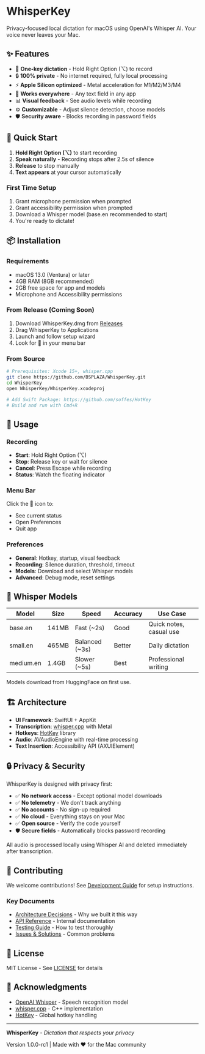 # WhisperKey

Privacy-focused local dictation for macOS using OpenAI's Whisper AI. Your voice never leaves your Mac.

## ✨ Features

- 🎤 **One-key dictation** - Hold Right Option (⌥) to record
- 🔒 **100% private** - No internet required, fully local processing
- ⚡ **Apple Silicon optimized** - Metal acceleration for M1/M2/M3/M4
- 🎯 **Works everywhere** - Any text field in any app
- 📊 **Visual feedback** - See audio levels while recording
- ⚙️ **Customizable** - Adjust silence detection, choose models
- 🛡️ **Security aware** - Blocks recording in password fields

## 🚀 Quick Start

1. **Hold Right Option (⌥)** to start recording
2. **Speak naturally** - Recording stops after 2.5s of silence
3. **Release** to stop manually
4. **Text appears** at your cursor automatically

### First Time Setup
1. Grant microphone permission when prompted
2. Grant accessibility permission when prompted
3. Download a Whisper model (base.en recommended to start)
4. You're ready to dictate!

## 📦 Installation

### Requirements
- macOS 13.0 (Ventura) or later
- 4GB RAM (8GB recommended)
- 2GB free space for app and models
- Microphone and Accessibility permissions

### From Release (Coming Soon)
1. Download WhisperKey.dmg from [Releases](https://github.com/BSPLAZA/WhisperKey/releases)
2. Drag WhisperKey to Applications
3. Launch and follow setup wizard
4. Look for 🎤 in your menu bar

### From Source
```bash
# Prerequisites: Xcode 15+, whisper.cpp
git clone https://github.com/BSPLAZA/WhisperKey.git
cd WhisperKey
open WhisperKey/WhisperKey.xcodeproj

# Add Swift Package: https://github.com/soffes/HotKey
# Build and run with Cmd+R
```

## 🎯 Usage

### Recording
- **Start**: Hold Right Option (⌥)
- **Stop**: Release key or wait for silence
- **Cancel**: Press Escape while recording
- **Status**: Watch the floating indicator

### Menu Bar
Click the 🎤 icon to:
- See current status
- Open Preferences
- Quit app

### Preferences
- **General**: Hotkey, startup, visual feedback
- **Recording**: Silence duration, threshold, timeout
- **Models**: Download and select Whisper models
- **Advanced**: Debug mode, reset settings

## 🧠 Whisper Models

| Model | Size | Speed | Accuracy | Use Case |
|-------|------|-------|----------|----------|
| base.en | 141MB | Fast (~2s) | Good | Quick notes, casual use |
| small.en | 465MB | Balanced (~3s) | Better | Daily dictation |
| medium.en | 1.4GB | Slower (~5s) | Best | Professional writing |

Models download from HuggingFace on first use.

## 🏗️ Architecture

- **UI Framework**: SwiftUI + AppKit
- **Transcription**: [whisper.cpp](https://github.com/ggerganov/whisper.cpp) with Metal
- **Hotkeys**: [HotKey](https://github.com/soffes/HotKey) library
- **Audio**: AVAudioEngine with real-time processing
- **Text Insertion**: Accessibility API (AXUIElement)

## 🔒 Privacy & Security

WhisperKey is designed with privacy first:

- ✅ **No network access** - Except optional model downloads
- ✅ **No telemetry** - We don't track anything
- ✅ **No accounts** - No sign-up required
- ✅ **No cloud** - Everything stays on your Mac
- ✅ **Open source** - Verify the code yourself
- 🛡️ **Secure fields** - Automatically blocks password recording

All audio is processed locally using Whisper AI and deleted immediately after transcription.

## 🤝 Contributing

We welcome contributions! See [Development Guide](docs/README.md) for setup instructions.

### Key Documents
- [Architecture Decisions](docs/DECISIONS.md) - Why we built it this way
- [API Reference](docs/API_REFERENCE.md) - Internal documentation
- [Testing Guide](docs/TESTING_GUIDE.md) - How to test thoroughly
- [Issues & Solutions](docs/ISSUES_AND_SOLUTIONS.md) - Common problems

## 📝 License

MIT License - See [LICENSE](LICENSE) for details

## 🙏 Acknowledgments

- [OpenAI Whisper](https://github.com/openai/whisper) - Speech recognition model
- [whisper.cpp](https://github.com/ggerganov/whisper.cpp) - C++ implementation
- [HotKey](https://github.com/soffes/HotKey) - Global hotkey handling

---

**WhisperKey** - *Dictation that respects your privacy*

Version 1.0.0-rc1 | Made with ❤️ for the Mac community